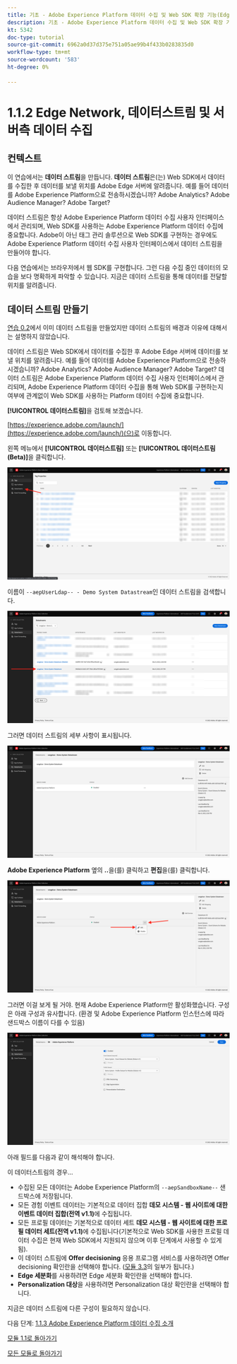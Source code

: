 ```yaml
---
title: 기초 - Adobe Experience Platform 데이터 수집 및 Web SDK 확장 기능(Edge Network, 데이터스트림 및 서버측 데이터 수집) 설정
description: 기초 - Adobe Experience Platform 데이터 수집 및 Web SDK 확장 기능(Edge Network, 데이터스트림 및 서버측 데이터 수집) 설정
kt: 5342
doc-type: tutorial
source-git-commit: 6962a0d37d375e751a05ae99b4f433b0283835d0
workflow-type: tm+mt
source-wordcount: '583'
ht-degree: 0%

---
```


# 1.1.2 Edge Network, 데이터스트림 및 서버측 데이터 수집

## 컨텍스트

이 연습에서는 **데이터 스트림**&#x200B;을 만듭니다. **데이터 스트림**&#x200B;은(는) Web SDK에서 데이터를 수집한 후 데이터를 보낼 위치를 Adobe Edge 서버에 알려줍니다. 예를 들어 데이터를 Adobe Experience Platform으로 전송하시겠습니까? Adobe Analytics? Adobe Audience Manager? Adobe Target?

데이터 스트림은 항상 Adobe Experience Platform 데이터 수집 사용자 인터페이스에서 관리되며, Web SDK를 사용하는 Adobe Experience Platform 데이터 수집에 중요합니다. Adobe이 아닌 태그 관리 솔루션으로 Web SDK를 구현하는 경우에도 Adobe Experience Platform 데이터 수집 사용자 인터페이스에서 데이터 스트림을 만들어야 합니다.

다음 연습에서는 브라우저에서 웹 SDK를 구현합니다. 그런 다음 수집 중인 데이터의 모습을 보다 명확하게 파악할 수 있습니다. 지금은 데이터 스트림을 통해 데이터를 전달할 위치를 알려줍니다.

## 데이터 스트림 만들기

[연습 0.2](./../../../modules/gettingstarted/gettingstarted/ex2.md)에서 이미 데이터 스트림을 만들었지만 데이터 스트림의 배경과 이유에 대해서는 설명하지 않았습니다.

데이터 스트림은 Web SDK에서 데이터를 수집한 후 Adobe Edge 서버에 데이터를 보낼 위치를 알려줍니다. 예를 들어 데이터를 Adobe Experience Platform으로 전송하시겠습니까? Adobe Analytics? Adobe Audience Manager? Adobe Target? 데이터 스트림은 Adobe Experience Platform 데이터 수집 사용자 인터페이스에서 관리되며, Adobe Experience Platform 데이터 수집을 통해 Web SDK를 구현하는지 여부에 관계없이 Web SDK를 사용하는 Platform 데이터 수집에 중요합니다.

**[!UICONTROL 데이터스트림]**&#x200B;을 검토해 보겠습니다.

[https://experience.adobe.com/launch/](https://experience.adobe.com/launch/)(으)로 이동합니다.

왼쪽 메뉴에서 **[!UICONTROL 데이터스트림]** 또는 **[!UICONTROL 데이터스트림(Beta)]**&#x200B;을 클릭합니다.

![왼쪽 탐색에서 데이터 스트림 아이콘 클릭](./images/edgeconfig1.png)

이름이 `--aepUserLdap-- - Demo System Datastream`인 데이터 스트림을 검색합니다.

![데이터 스트림 이름 지정 및 저장](./images/edgeconfig2.png)

그러면 데이터 스트림의 세부 사항이 표시됩니다.

![데이터 스트림 이름 지정 및 저장](./images/edgecfg1.png)

**Adobe Experience Platform** 옆의 **..**&#x200B;을(를) 클릭하고 **편집**&#x200B;을(를) 클릭합니다.

![데이터 스트림 이름 지정 및 저장](./images/edgecfg1a.png)

그러면 이걸 보게 될 거야. 현재 Adobe Experience Platform만 활성화했습니다. 구성은 아래 구성과 유사합니다. (환경 및 Adobe Experience Platform 인스턴스에 따라 샌드박스 이름이 다를 수 있음)

![데이터 스트림 이름 지정 및 저장](./images/edgecfg2.png)

아래 필드를 다음과 같이 해석해야 합니다.

이 데이터스트림의 경우...

- 수집된 모든 데이터는 Adobe Experience Platform의 `--aepSandboxName--` 샌드박스에 저장됩니다.
- 모든 경험 이벤트 데이터는 기본적으로 데이터 집합 **데모 시스템 - 웹 사이트에 대한 이벤트 데이터 집합(전역 v1.1)**&#x200B;에 수집됩니다.
- 모든 프로필 데이터는 기본적으로 데이터 세트 **데모 시스템 - 웹 사이트에 대한 프로필 데이터 세트(전역 v1.1)**&#x200B;에 수집됩니다(기본적으로 Web SDK를 사용한 프로필 데이터 수집은 현재 Web SDK에서 지원되지 않으며 이후 단계에서 사용할 수 있게 됨).
- 이 데이터 스트림에 **Offer decisioning** 응용 프로그램 서비스를 사용하려면 Offer decisioning 확인란을 선택해야 합니다. ([모듈 3.3](./../../../modules/ajo-b2c/module3.3/offer-decisioning.md)의 일부가 됩니다.)
- **Edge 세분화**&#x200B;를 사용하려면 Edge 세분화 확인란을 선택해야 합니다.
- **Personalization 대상**&#x200B;을 사용하려면 Personalization 대상 확인란을 선택해야 합니다.

지금은 데이터 스트림에 다른 구성이 필요하지 않습니다.

다음 단계: [1.1.3 Adobe Experience Platform 데이터 수집 소개](./ex3.md)

[모듈 1.1로 돌아가기](./data-ingestion-launch-web-sdk.md)

[모든 모듈로 돌아가기](./../../../overview.md)

